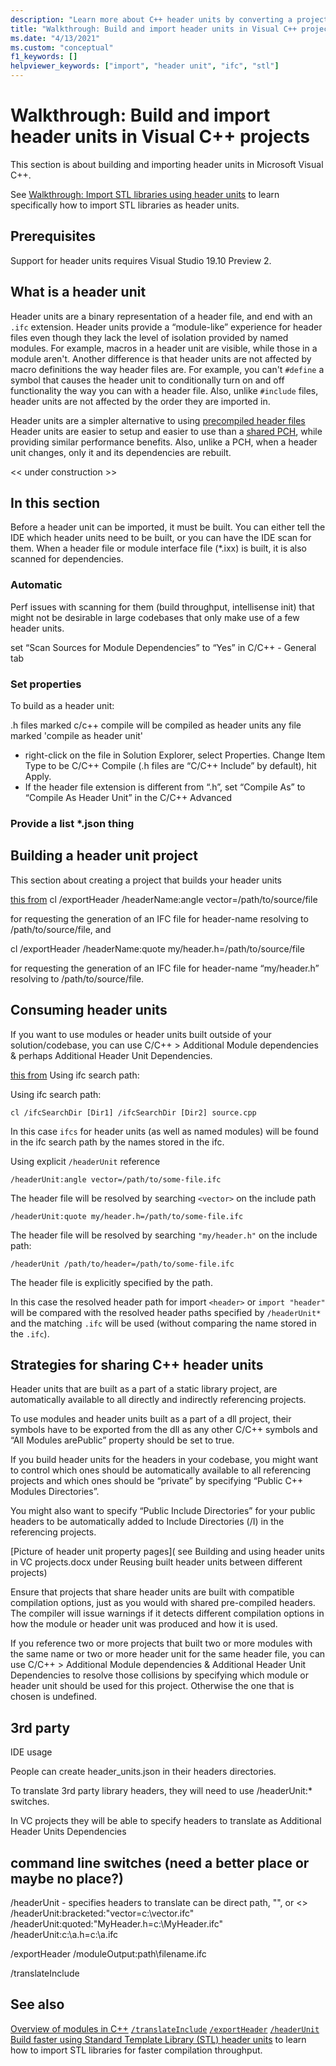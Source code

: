```yaml
---
description: "Learn more about C++ header units by converting a project to use header units"
title: "Walkthrough: Build and import header units in Visual C++ projects"
ms.date: "4/13/2021"
ms.custom: "conceptual"
f1_keywords: []
helpviewer_keywords: ["import", "header unit", "ifc", "stl"]
---
```


# Walkthrough: Build and import header units in Visual C++ projects

This section is about building and importing header units in Microsoft Visual C++.

See [Walkthrough: Import STL libraries using header units]() to learn specifically how to import STL libraries as header units.

## Prerequisites

Support for header units requires Visual Studio 19.10 Preview 2.

## What is a header unit

Header units are a binary representation of a header file, and end with an `.ifc` extension. Header units provide a “module-like” experience for header files even though they lack the level of isolation provided by named modules. For example, macros in a header unit are visible, while those in a module aren't. Another difference is that header units are not affected by macro definitions the way header files are. For example, you can't `#define` a symbol that causes the header unit to conditionally turn on and off functionality the way you can with a header file. Also, unlike `#include` files, header units are not  affected by the order they are imported in.

Header units are a simpler alternative to using [precompiled header files](creating-precompiled-header-files.md) Header units are easier to setup and easier to use than a [shared PCH](https://devblogs.microsoft.com/cppblog/shared-pch-usage-sample-in-visual-studio), while providing similar performance benefits. Also, unlike a PCH, when a header unit changes, only it and its dependencies are rebuilt.

<< under construction >>

## In this section

Before a header unit can be imported, it must be built. You can either tell the IDE which header units need to be built, or you can have the IDE scan for them. When a header file or module interface file (*.ixx) is built, it is also scanned for dependencies.

### Automatic

Perf issues with scanning for them (build throughput, intellisense init) that might not be desirable in large codebases that only make use of a few header units.

set “Scan Sources for Module Dependencies” to “Yes” in C/C++ - General tab

### Set properties

To build as a header unit:

.h files marked c/c++ compile will be compiled as header units
any file marked 'compile as header unit'


- right-click on the file in Solution Explorer, select Properties. Change Item Type to be C/C++ Compile (.h files are “C/C++ Include” by default), hit Apply. 
- If the header file extension is different from “.h”, set “Compile As” to “Compile As Header Unit” in the C/C++ Advanced

### Provide a list *.json thing

## Building a header unit project

This section about creating a project that builds your header units

[this from](https://microsoft-my.sharepoint.com/:w:/p/gdr/Ea5Jy1oVuwxJpsiLYuem9FgBYioxSLmGER2QVPp4muq7vQ?e=4%3AW1atMJ&at=9&CID=AAA917D6-FC4D-41F0-9803-4DD2BD0B63CF&wdLOR=c6BFFEDA4-B56F-4FE8-AEFA-2F6A29107415)
cl /exportHeader /headerName:angle vector=/path/to/source/file 

for requesting the generation of an IFC file for header-name <vector> resolving to /path/to/source/file, and 

cl /exportHeader /headerName:quote my/header.h=/path/to/source/file 

for requesting the generation of an IFC file for header-name “my/header.h” resolving to /path/to/source/file. 

## Consuming header units

If you want to use modules or header units built outside of your solution/codebase, you can use C/C++ >  Additional Module dependencies & perhaps Additional Header Unit Dependencies. 


[this from](https://microsoft-my.sharepoint.com/:w:/p/gdr/Ea5Jy1oVuwxJpsiLYuem9FgBYioxSLmGER2QVPp4muq7vQ?e=4%3AW1atMJ&at=9&CID=AAA917D6-FC4D-41F0-9803-4DD2BD0B63CF&wdLOR=c6BFFEDA4-B56F-4FE8-AEFA-2F6A29107415)
Using ifc search path: 

Using ifc search path: 

`cl /ifcSearchDir [Dir1] /ifcSearchDir [Dir2] source.cpp `

In this case `ifcs` for header units (as well as named modules) will be found in the ifc search path by the names stored in the ifc. 

Using explicit `/headerUnit` reference 

`/headerUnit:angle vector=/path/to/some-file.ifc` 

The header file will be resolved by searching `<vector>` on the include path  

`/headerUnit:quote my/header.h=/path/to/some-file.ifc `

The header file will be resolved by searching `"my/header.h"` on the include path:

`/headerUnit /path/to/header=/path/to/some-file.ifc` 

The header file is explicitly specified by the path. 

In this case the resolved header path for import `<header>` or `import "header"` will be compared with the resolved header paths specified by `/headerUnit*` and the matching `.ifc` will be used (without comparing the name stored in the `.ifc`).

## Strategies for sharing C++ header units

Header units that are built as a part of a static library project, are automatically available to all directly and indirectly referencing projects. 

To use modules and header units built as a part of a dll project, their symbols have to be exported from the dll as any other C/C++ symbols and “All Modules arePublic” property should be set to true.

If you build header units for the headers in your codebase, you might want to control which ones should be automatically available to all referencing projects and which ones should be “private” by specifying  “Public C++ Modules Directories”. 

You might also want to specify “Public Include Directories” for your public headers to be automatically added to Include Directories (/I) in the referencing projects.

[Picture of header unit property pages]( see Building and using header units in VC projects.docx under Reusing built header units between different projects)

Ensure that projects that share header units are built with compatible compilation options, just as you would with shared pre-compiled headers. The compiler will issue warnings if it detects different compilation options in how the module or header unit was produced and how it is used.

If you reference two or more projects that built two or more modules with the same name or two or more header unit for the same header file,  you can use C/C++ >  Additional Module dependencies & Additional Header Unit Dependencies to resolve those collisions by specifying which module or header unit should be used for this project. Otherwise the one that is chosen is undefined.

## 3rd party

IDE usage 

People can create header_units.json in their headers directories. 

To translate 3rd party library headers, they will need to use /headerUnit:* switches.  

In VC projects they will be able to specify headers to translate as Additional Header Units Dependencies

## command line switches  (need a better place or maybe no place?)

/headerUnit - specifies headers to translate
    can be direct path, "", or <>
    /headerUnit:bracketed:"vector=c:\vector.ifc"  
    /headerUnit:quoted:"MyHeader.h=c:\MyHeader.ifc" 
   /headerUnit:c:\a.h=c:\a.ifc

  /exportHeader
 /moduleOutput:path\filename.ifc

/translateInclude

## See also

[Overview of modules in C++](../cpp/modules-cpp.md)
[`/translateInclude`](./reference/translateinclude.md)
[`/exportHeader`](./reference/module-exportheader.md)
[`/headerUnit`](./reference/headerunit.md)
[Build faster using Standard Template Library (STL) header units]() to learn how to import STL libraries for faster compilation throughput.
